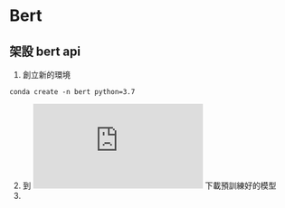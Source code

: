 # Bert

## 架設 bert api
1. 創立新的環境
```
conda create -n bert python=3.7
```

2. 到 ![bert github](https://github.com/google-research/bert/blob/master/README.md) 下載預訓練好的模型
3. 
